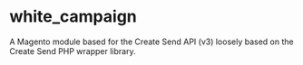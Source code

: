 # white_campaign

A Magento module based for the Create Send API (v3) loosely based on the Create Send PHP wrapper library.